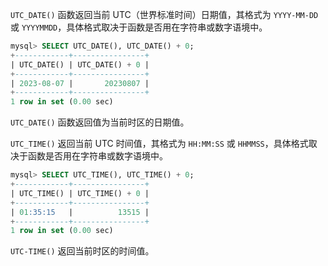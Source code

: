 `UTC_DATE()` 函数返回当前 UTC（世界标准时间）日期值，其格式为 `YYYY-MM-DD` 或 `YYYYMMDD`，具体格式取决于函数是否用在字符串或数字语境中。

```sql
mysql> SELECT UTC_DATE(), UTC_DATE() + 0;
+------------+----------------+
| UTC_DATE() | UTC_DATE() + 0 |
+------------+----------------+
| 2023-08-07 |       20230807 |
+------------+----------------+
1 row in set (0.00 sec)
```

`UTC_DATE()` 函数返回值为当前时区的日期值。

`UTC_TIME()` 返回当前 UTC 时间值，其格式为 `HH:MM:SS` 或 `HHMMSS`，具体格式取决于函数是否用在字符串或数字语境中。

```sql
mysql> SELECT UTC_TIME(), UTC_TIME() + 0;
+------------+----------------+
| UTC_TIME() | UTC_TIME() + 0 |
+------------+----------------+
| 01:35:15   |          13515 |
+------------+----------------+
1 row in set (0.00 sec)
```

`UTC-TIME()` 返回当前时区的时间值。